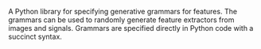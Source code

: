 A Python library for specifying generative grammars for features. The grammars can be used to randomly generate feature extractors from images and signals. Grammars are specified directly in Python code with a succinct syntax.
